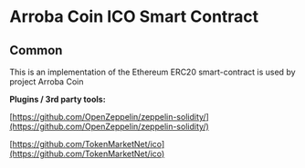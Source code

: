 # Arroba Coin ICO Smart Contract

## Common

This is an implementation of the Ethereum ERC20 smart-contract is used by project Arroba Coin

<b>Plugins / 3rd party tools:</b>

[https://github.com/OpenZeppelin/zeppelin-solidity/](https://github.com/OpenZeppelin/zeppelin-solidity/)

[https://github.com/TokenMarketNet/ico](https://github.com/TokenMarketNet/ico)